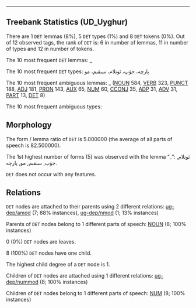 

--------------------------------------------------------------------------------

## Treebank Statistics (UD_Uyghur)

There are 1 `DET` lemmas (8%), 5 `DET` types (1%) and 8 `DET` tokens (0%).
Out of 12 observed tags, the rank of `DET` is: 6 in number of lemmas, 11 in number of types and 12 in number of tokens.

The 10 most frequent `DET` lemmas: _

The 10 most frequent `DET` types:  پارچە، جۈپ، ئوتلام، سىقىم، مو

The 10 most frequent ambiguous lemmas: _ ([NOUN]() 584, [VERB]() 323, [PUNCT]() 188, [ADJ]() 181, [PRON]() 143, [AUX]() 65, [NUM]() 60, [CCONJ]() 35, [ADP]() 31, [ADV]() 31, [PART]() 13, [DET]() 8)

The 10 most frequent ambiguous types:  



## Morphology

The form / lemma ratio of `DET` is 5.000000 (the average of all parts of speech is 82.500000).

The 1st highest number of forms (5) was observed with the lemma “_”: ئوتلام, جۈپ, سىقىم, مو, پارچە.

`DET` does not occur with any features.


## Relations

`DET` nodes are attached to their parents using 2 different relations: [ug-dep/amod]() (7; 88% instances), [ug-dep/nmod]() (1; 13% instances)

Parents of `DET` nodes belong to 1 different parts of speech: [NOUN]() (8; 100% instances)

0 (0%) `DET` nodes are leaves.

8 (100%) `DET` nodes have one child.

The highest child degree of a `DET` node is 1.

Children of `DET` nodes are attached using 1 different relations: [ug-dep/nummod]() (8; 100% instances)

Children of `DET` nodes belong to 1 different parts of speech: [NUM]() (8; 100% instances)

